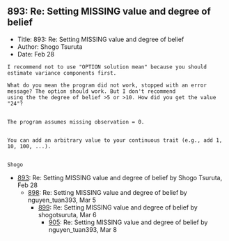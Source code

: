 ## 893: Re: Setting MISSING value and degree of belief

- Title: 893: Re: Setting MISSING value and degree of belief
- Author: Shogo Tsuruta
- Date: Feb 28
```
I recommend not to use "OPTION solution mean" because you should estimate variance components first.

What do you mean the program did not work, stopped with an error message? The option should work. But I don't recommend
using the the degree of belief >5 or >10. How did you get the value "24"?


The program assumes missing observation = 0.


You can add an arbitrary value to your continuous trait (e.g., add 1, 10, 100, ...).


Shogo
```

- [893](0893.md): Re: Setting MISSING value and degree of belief by Shogo Tsuruta, Feb 28
    - [898](0898.md): Re: Setting MISSING value and degree of belief by nguyen_tuan393, Mar 5
        - [899](0899.md): Re: Setting MISSING value and degree of belief by shogotsuruta, Mar 6
            - [905](0905.md): Re: Setting MISSING value and degree of belief by nguyen_tuan393, Mar 8
